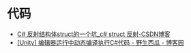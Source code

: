 # 代码

- [​C# 反射结构体struct的一个坑​_c# struct 反射-CSDN博客](https://blog.csdn.net/qq_37290697/article/details/121253245)
- [[Unity] 编辑器运行中动态编译执行C#代码 - 野生西瓜 - 博客园](https://www.cnblogs.com/wildmelon/p/15063760.html)